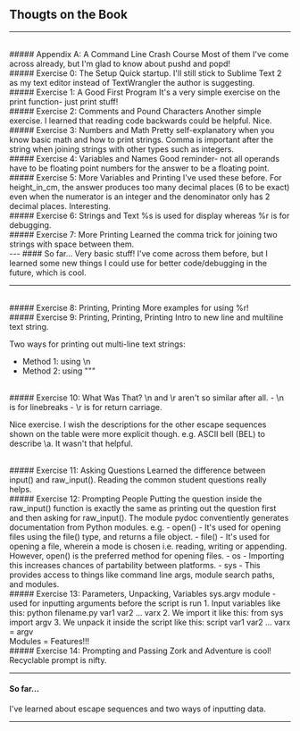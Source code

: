 ## Thougts on the Book
---
<br />
##### Appendix A: A Command Line Crash Course
Most of them I've come across already, but I'm glad to know about pushd and popd!

<br />
##### Exercise 0: The Setup
Quick startup. I'll still stick to Sublime Text 2 as my text editor instead of TextWrangler the author is suggesting.

<br />
##### Exercise 1: A Good First Program
It's a very simple exercise on the print function- just print stuff!

<br />
##### Exercise 2: Comments and Pound Characters
Another simple exercise. I learned that reading code backwards could be helpful. Nice.

<br />
##### Exercise 3: Numbers and Math
Pretty self-explanatory when you know basic math and how to print strings. Comma is important after the string when joining strings with other types such as integers.

<br />
##### Exercise 4: Variables and Names
Good reminder- not all operands have to be floating point numbers for the answer to be a floating point.

<br />
##### Exercise 5: More Variables and Printing
I've used these before. For height_in_cm, the answer produces too many decimal places (6 to be exact) even when the numerator is an integer and the denominator only has 2 decimal places. Interesting.

<br />
##### Exercise 6: Strings and Text
%s is used for display whereas %r is for debugging.

<br />
##### Exercise 7: More Printing
Learned the comma trick for joining two strings with space between them.

<br />
---
#### So far... 
Very basic stuff! I've come across them before, but I learned some new things I could use for better code/debugging in the future, which is cool. 

---

<br />
##### Exercise 8: Printing, Printing
More examples for using %r!

<br />
##### Exercise 9: Printing, Printing, Printing
Intro to new line and multiline text string.

Two ways for printing out multi-line text strings:
- Method 1: using \n 
- Method 2: using """

<br />
##### Exercise 10: What Was That?
\n and \r aren't so similar after all. 
- \n is for linebreaks
- \r is for return carriage.  

Nice exercise. I wish the descriptions for the other escape sequences shown on the table were more explicit though. e.g. ASCII bell (BEL) to describe \a. It wasn't that helpful.

<br />
##### Exercise 11: Asking Questions
Learned the difference between input() and raw_input(). Reading the common student questions really helps.

<br />
##### Exercise 12: Prompting People
Putting the question inside the raw_input() function is exactly the same as printing out the question first and then asking for raw_input().
The module pydoc conventiently generates documentation from Python modules. e.g.
- open() - It's used for opening files using the file() type, and returns a file object.
- file() - It's used for opening a file, wherein a mode is chosen i.e. reading, writing or appending. However, open() is the preferred method for opening files.
- os - Importing this increases chances of partability between platforms.
- sys - This provides access to things like command line args, module search paths, and modules.

<br />
##### Exercise 13: Parameters, Unpacking, Variables
sys.argv module - used for inputting arguments before the script is run
1. Input variables like this: python filename.py var1 var2 ... varx
2. We import it like this: from sys import argv
3. We unpack it inside the script like this: script var1 var2 ... varx  = argv
<br />
Modules = Features!!!

<br />
##### Exercise 14: Prompting and Passing
Zork and Adventure is cool!
Recyclable prompt is nifty.

---
#### So far...
I've learned about escape sequences and two ways of inputting data.

---
